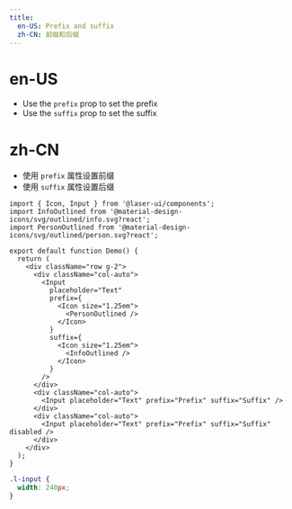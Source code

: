 ```yaml
---
title:
  en-US: Prefix and suffix
  zh-CN: 前缀和后缀
---
```


# en-US

- Use the `prefix` prop to set the prefix
- Use the `suffix` prop to set the suffix

# zh-CN

- 使用 `prefix` 属性设置前缀
- 使用 `suffix` 属性设置后缀

```tsx
import { Icon, Input } from '@laser-ui/components';
import InfoOutlined from '@material-design-icons/svg/outlined/info.svg?react';
import PersonOutlined from '@material-design-icons/svg/outlined/person.svg?react';

export default function Demo() {
  return (
    <div className="row g-2">
      <div className="col-auto">
        <Input
          placeholder="Text"
          prefix={
            <Icon size="1.25em">
              <PersonOutlined />
            </Icon>
          }
          suffix={
            <Icon size="1.25em">
              <InfoOutlined />
            </Icon>
          }
        />
      </div>
      <div className="col-auto">
        <Input placeholder="Text" prefix="Prefix" suffix="Suffix" />
      </div>
      <div className="col-auto">
        <Input placeholder="Text" prefix="Prefix" suffix="Suffix" disabled />
      </div>
    </div>
  );
}
```

```scss
.l-input {
  width: 240px;
}
```
